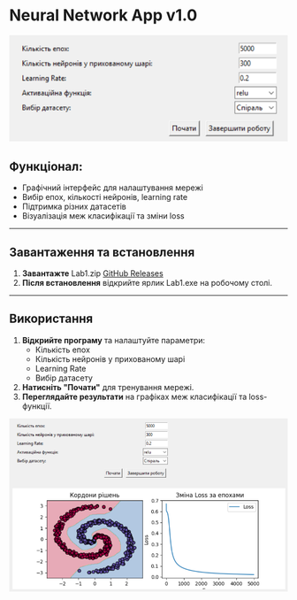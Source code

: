 # Neural Network App v1.0

![Головний інтерфейс](images/interface.png)

## Функціонал:
- Графічний інтерфейс для налаштування мережі  
- Вибір епох, кількості нейронів, learning rate  
- Підтримка різних датасетів  
- Візуалізація меж класифікації та зміни loss  

---

## Завантаження та встановлення
1. **Завантажте** Lab1.zip [GitHub Releases](https://github.com/shurochkaa/Lab1-Introduction-to-Deep-Learning-and-Neural-Network-Basics/releases/tag/1.0)
2. **Після встановлення** відкрийте ярлик Lab1.exe на робочому столі.

---

## Використання
1. **Відкрийте програму** та налаштуйте параметри:
   - Кількість епох
   - Кількість нейронів у прихованому шарі
   - Learning Rate
   - Вибір датасету
2. **Натисніть "Почати"** для тренування мережі.
3. **Переглядайте результати** на графіках меж класифікації та loss-функції.

![Процес навчання](images/training.png)
